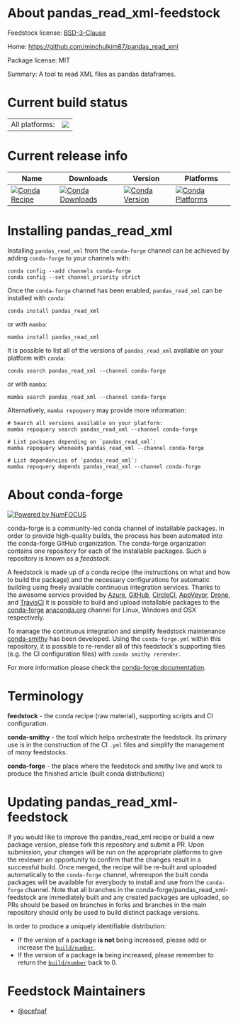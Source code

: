 About pandas_read_xml-feedstock
===============================

Feedstock license: [BSD-3-Clause](https://github.com/conda-forge/pandas_read_xml-feedstock/blob/main/LICENSE.txt)

Home: https://github.com/minchulkim87/pandas_read_xml

Package license: MIT

Summary: A tool to read XML files as pandas dataframes.

Current build status
====================


<table><tr><td>All platforms:</td>
    <td>
      <a href="https://dev.azure.com/conda-forge/feedstock-builds/_build/latest?definitionId=16298&branchName=main">
        <img src="https://dev.azure.com/conda-forge/feedstock-builds/_apis/build/status/pandas_read_xml-feedstock?branchName=main">
      </a>
    </td>
  </tr>
</table>

Current release info
====================

| Name | Downloads | Version | Platforms |
| --- | --- | --- | --- |
| [![Conda Recipe](https://img.shields.io/badge/recipe-pandas_read_xml-green.svg)](https://anaconda.org/conda-forge/pandas_read_xml) | [![Conda Downloads](https://img.shields.io/conda/dn/conda-forge/pandas_read_xml.svg)](https://anaconda.org/conda-forge/pandas_read_xml) | [![Conda Version](https://img.shields.io/conda/vn/conda-forge/pandas_read_xml.svg)](https://anaconda.org/conda-forge/pandas_read_xml) | [![Conda Platforms](https://img.shields.io/conda/pn/conda-forge/pandas_read_xml.svg)](https://anaconda.org/conda-forge/pandas_read_xml) |

Installing pandas_read_xml
==========================

Installing `pandas_read_xml` from the `conda-forge` channel can be achieved by adding `conda-forge` to your channels with:

```
conda config --add channels conda-forge
conda config --set channel_priority strict
```

Once the `conda-forge` channel has been enabled, `pandas_read_xml` can be installed with `conda`:

```
conda install pandas_read_xml
```

or with `mamba`:

```
mamba install pandas_read_xml
```

It is possible to list all of the versions of `pandas_read_xml` available on your platform with `conda`:

```
conda search pandas_read_xml --channel conda-forge
```

or with `mamba`:

```
mamba search pandas_read_xml --channel conda-forge
```

Alternatively, `mamba repoquery` may provide more information:

```
# Search all versions available on your platform:
mamba repoquery search pandas_read_xml --channel conda-forge

# List packages depending on `pandas_read_xml`:
mamba repoquery whoneeds pandas_read_xml --channel conda-forge

# List dependencies of `pandas_read_xml`:
mamba repoquery depends pandas_read_xml --channel conda-forge
```


About conda-forge
=================

[![Powered by
NumFOCUS](https://img.shields.io/badge/powered%20by-NumFOCUS-orange.svg?style=flat&colorA=E1523D&colorB=007D8A)](https://numfocus.org)

conda-forge is a community-led conda channel of installable packages.
In order to provide high-quality builds, the process has been automated into the
conda-forge GitHub organization. The conda-forge organization contains one repository
for each of the installable packages. Such a repository is known as a *feedstock*.

A feedstock is made up of a conda recipe (the instructions on what and how to build
the package) and the necessary configurations for automatic building using freely
available continuous integration services. Thanks to the awesome service provided by
[Azure](https://azure.microsoft.com/en-us/services/devops/), [GitHub](https://github.com/),
[CircleCI](https://circleci.com/), [AppVeyor](https://www.appveyor.com/),
[Drone](https://cloud.drone.io/welcome), and [TravisCI](https://travis-ci.com/)
it is possible to build and upload installable packages to the
[conda-forge](https://anaconda.org/conda-forge) [anaconda.org](https://anaconda.org/)
channel for Linux, Windows and OSX respectively.

To manage the continuous integration and simplify feedstock maintenance
[conda-smithy](https://github.com/conda-forge/conda-smithy) has been developed.
Using the ``conda-forge.yml`` within this repository, it is possible to re-render all of
this feedstock's supporting files (e.g. the CI configuration files) with ``conda smithy rerender``.

For more information please check the [conda-forge documentation](https://conda-forge.org/docs/).

Terminology
===========

**feedstock** - the conda recipe (raw material), supporting scripts and CI configuration.

**conda-smithy** - the tool which helps orchestrate the feedstock.
                   Its primary use is in the construction of the CI ``.yml`` files
                   and simplify the management of *many* feedstocks.

**conda-forge** - the place where the feedstock and smithy live and work to
                  produce the finished article (built conda distributions)


Updating pandas_read_xml-feedstock
==================================

If you would like to improve the pandas_read_xml recipe or build a new
package version, please fork this repository and submit a PR. Upon submission,
your changes will be run on the appropriate platforms to give the reviewer an
opportunity to confirm that the changes result in a successful build. Once
merged, the recipe will be re-built and uploaded automatically to the
`conda-forge` channel, whereupon the built conda packages will be available for
everybody to install and use from the `conda-forge` channel.
Note that all branches in the conda-forge/pandas_read_xml-feedstock are
immediately built and any created packages are uploaded, so PRs should be based
on branches in forks and branches in the main repository should only be used to
build distinct package versions.

In order to produce a uniquely identifiable distribution:
 * If the version of a package **is not** being increased, please add or increase
   the [``build/number``](https://docs.conda.io/projects/conda-build/en/latest/resources/define-metadata.html#build-number-and-string).
 * If the version of a package **is** being increased, please remember to return
   the [``build/number``](https://docs.conda.io/projects/conda-build/en/latest/resources/define-metadata.html#build-number-and-string)
   back to 0.

Feedstock Maintainers
=====================

* [@ocefpaf](https://github.com/ocefpaf/)


